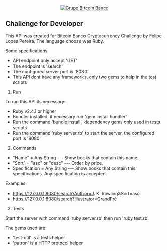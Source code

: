 <p align="center">
  <a href="https://www.btc-banco.com">
      <img src="https://s3.amazonaws.com/assinaturas-de-emails/btc.png" alt="Grupo Bitcoin Banco"/>
  </a>
</p>

## Challenge for Developer

This API was created for Bitcoin Banco Cryptocurrency Challenge by Felipe Lopes Pereira. The language choose was Ruby.

Some specifications:

- API endpoint only accept 'GET'
- The endpoint is 'search'
- The configured server port is '8080'
- This API dont have any frameworks, only two gems to help in the test scripts

1. Run

To run this API its necessary:

- Ruby v2.4.1 or higher
- Bundler installed, if necessary run 'gem install bundler'
- Run the command 'bundle install', dependency gems only used in tests scripts
- Run the command 'ruby server.rb' to start the server, the configured port is '8080'

2. Commands

- "Name" = Any String --- Show books that contain this name.
- "Sort" = "asc" or "desc" --- Order by price.
- Specification = Any String --- Show books that contain this specifications. Any specification is accepted.

Examples:

- https://127.0.0.1:8080/search?Author=J. K. Rowling&Sort=asc
- https://127.0.0.1:8080/search?Illustrator=GrandPré

3. Tests

Start the server with command 'ruby server.rb' then run 'ruby test.rb'

The gems used are:

- 'test-util' is a tests helper
- 'patron' is a HTTP protocol helper
